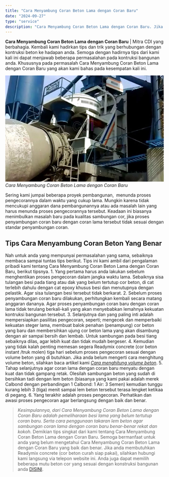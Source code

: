 ```yaml
---
title: "Cara Menyambung Coran Beton Lama dengan Coran Baru"
date: "2024-09-27"
type: "service"
description: "Cara Menyambung Coran Beton Lama dengan Coran Baru. Jika anda membutuhkan Readymix concrete (cor beton curah siap pakai), silahkan hubungi kami langsung via..."
---
```


**Cara Menyambung Coran Beton Lama dengan Coran Baru** | Mitra CDI yang berbahagia. Kembali kami hadirkan tips dan trik yang berhubungan dengan kontruksi beton ke hadapan anda. Semoga dengan hadirnya tips dari kami kali ini dapat menjawab beberapa permasalahan pada kontruksi bangunan anda. Khususnya pada permasalah Cara Menyambung Coran Beton Lama dengan Coran Baru yang akan kami bahas pada kesempatan kali ini.

![Cara Menyambung Coran Beton Lama dengan Coran Baru](/images/blog/pengolahan-beton-cor.jpg)
*Cara Menyambung Coran Beton Lama dengan Coran Baru*

Sering kami jumpai beberapa proyek pembangunan,  menunda proses pengecorannya dalam waktu yang cukup lama. Mungkin karena tidak mencukupi anggaran dana pembangunannya atau ada masalah lain yang harus menunda proses pengecorannya tersebut. Keadaan ini biasanya menimbulkan masalah baru pada kualitas sambungan cor, jika proses penyambungan coran baru dengan coran lama tersebut tidak sesuai dengan standar penyambungan coran.

 ## Tips Cara Menyambung Coran Beton Yang Benar
    
Nah untuk anda yang mempunyai permasalahan yang sama, sebaiknya membaca sampai tuntas tips berikut. Tips ini kami ambil dari pengalaman pribadi kami tentang Cara Menyambung Coran Beton Lama dengan Coran Baru, berikut tipsnya.
1\. Yang pertama harus anda lakukan sebelum menghentikan proses pengecoran dalam jangka waktu lama. Sebaiknya sisa tulangan besi pada tiang atau dak yang belum tertutup cor beton, di cat terlebih dahulu dengan cat epoxy khusus besi dan menutupnya dengan pelastik. Agar sisa tulangan besi tersebut tidak berkarat.
2\. Sebelum proses penyambungan coran baru dilakukan, perhitungkan kembali secara matang anggaran dananya. Agar proses penyambungan coran baru dengan coran lama tidak terulang berkali-kali yang akan menyebabkan lemahnya kekuatan kontruksi bangunan tersebut.
3\. Selanjutnya dan yang paling inti adalah mempersiapkan pasilitas pengecoran, seperti; mengecek dan memperbaiki kekuatan steger lama, membuat balok penahan (penampung) cor beton yang baru dan membersihkan ujung cor beton lama yang akan disambung dengan air sampai bersih dan lembab. Untuk sambungan pada besi tiang sebaiknya dilas, agar lebih kuat dan tidak mudah bergeser.
4\. Kemudian yang tidak kalah penting memesan segera Readymix concrete (cor beton instant /truk molen) tiga hari sebelum proses pengecoran sesuai dengan volume beton yang di butuhkan. Jika anda belum mengerti cara menghitung volume beton, silahkan baca artikel kami [_Cara menghitung volume beton_](/blog/cara-menghitung-kebutuhan-cor-beton "Cara Menghitung Kebutuhan Cor Beton").
5\. Tahap selanjutnya agar coran lama dengan coran baru menyatu dengan kuat dan tidak gampang retak. Olesilah sambungan beton yang sudah di bersihkan tadi dengan lem beton (biasanya yang kami pakai adalah merek Calbond dengan perbandingan 1 Calbond: 1 Air: 3 Semen) kemudian tunggu kurang lebih 3 (tiga) menit sampai lem beton tersebut terasa lengket ketikaa di pegang.
6\. Yang terakhir adalah proses pengecoran. Perhatikan dan awasi proses pengecoran agar berlangsung dengan baik dan benar.
> _Kesimpulannya, dari Cara Menyambung Coran Beton Lama dengan Coran Baru adalah pemeliharaan besi lama yang belum tertutup coran baru. Serta cara penggunaan takaran lem beton agar sambungan coran lama dengan coran baru benar-benar rekat dan kokoh._
Demikian tips singkat dari kami tentang Cara Menyambung Coran Beton Lama dengan Coran Baru. Semoga bermanfaat untuk anda yang belum mengetahui Cara Menyambung Coran Beton Lama dengan Coran Baru yang baik dan benar.
Jika anda membutuhkan Readymix concrete (cor beton curah siap pakai), silahkan hubungi kami langsung via telepon website ini. Anda juga dapat memilih beberapa mutu beton cor yang sesuai dengan konstruksi bangunan anda [DISINI](/harga-ready-mix).

